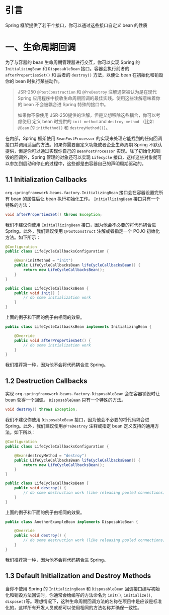 # 引言

Spring 框架提供了若干个接口，你可以通过这些接口自定义 bean 的性质

# 一、生命周期回调

为了与容器的 bean 生命周期管理器进行交互，你可以实现 Spring 的 `InitializingBean` 和 `DisposableBean` 接口。容器会执行前者的 `afterPropertiesSet()`  和 后者的 `destroy()` 方法，以便让 bean 在初始化和销毁你的 bean 时执行某些动作。

> JSR-250 `@PostConstruction` 和 `@PreDestroy`  注解通常被认为是在现代 Spring 应用程序中接收生命周期回调的最佳实践。使用这些注解意味着你的 bean 不会被耦合进 Spring 特殊的接口中。
>
>  如果你不像使用 JSR-250提供的注解，但是又想移除这些耦合，你可以考虑使用 定义 bean 时提供的 `init-method` and `destroy-method` （比如 `@Bean` 的 `initMethod()` 和 `destroyMethod()`）。

在内部，Spring 框架使用 `BeanPostProcessor` 的实现来处理它能找到的任何回调接口并调用适当的方法。如果你需要自定义功能或者企业生命周期 Spring 不默认提供，但是你可以通过实现你自己的 `BeanPostProcessor` 实现。除了初始化和销毁的回调外，Spring 管理的对象还可以实现 `Lifecycle` 接口，这样这些对象就可以参加到启动和停止的过程中，这些都是由容器自己的声明周期驱动的。

## 1.1 Initialization Callbacks

 `org.springframework.beans.factory.InitializingBean` 接口会在容器设置完所有 bean 的属性后让 bean 执行初始化工作。 `InitiallizingDean` 接口只有一个特殊的方法：

```java
void afterPropertiesSet() throws Exception;
```

我们不建议你使用 `InitiallizingBean` 接口，因为他会不必要的将代码耦合进 Spring。此外，我们建议使用 `@PostConstruct` 注解或者指定一个 POJO 初始化方法。如下所示：

```java
@Configuration
public class LifeCycleCallbacksConfiguration {

    @Bean(initMethod = "init")
    public LifeCycleCallbacksBean lifeCycleCallbacksBean() {
        return new LifeCycleCallbacksBean();
    }
}

public class LifeCycleCallbacksBean {
    public void init() {
        // do some initialization work
    }
}
```

上面的例子和下面的例子由相同的效果。

```java
public class LifeCycleCallbacksBean implements InitializingBean {

    @Override
    public void afterPropertiesSet() {
        // do some initialization work
    }
}
```

我们推荐第一种，因为他不会将代码耦合进 Spring。

## 1.2 Destruction Callbacks

实现 `org.springframework.beans.factory.DisposableBean` 会在容器销毁时让 bean 获得一个回调。 `DisposableBean` 只有一个特殊的方法。

```java
void destroy() throws Exception;
```

我们不建议你使用 `DisposableBean` 接口，因为他会不必要的将代码耦合进 Spring。此外，我们建议使用`@PreDestroy` 注释或指定 bean 定义支持的通用方法。如下所以：

```java
@Configuration
public class LifeCycleCallbacksConfiguration {

    @Bean(destroyMethod = "destroy")
    public LifeCycleCallbacksBean lifeCycleCallbacksBean() {
        return new LifeCycleCallbacksBean();
    }
}

public class LifeCycleCallbacksBean {
    public void destroy() {
        // do some destruction work (like releasing pooled connections)
    }
}

```

上面的例子和下面的例子由相同的效果。

```java
public class AnotherExampleBean implements DisposableBean {

    @Override
    public void destroy() {
        // do some destruction work (like releasing pooled connections)
    }
}
```

我们推荐第一种，因为他不会将代码耦合进 Spring。

## 1.3 Default Initialization and Destroy Methods

当你不使用 Spring 的 `InitializingBean` 和 `DisposableBean` 回调接口编写初始化和销毁方法回调时，你通常会给编写的方法命名为 `init()`, `initialize()`, `dispose()`等。理想情况下，这种生命周期回调方法的名称在项目中是应该是标准化的，这样所有开发人员就都可以使用相同的方法名称并确保一致性。